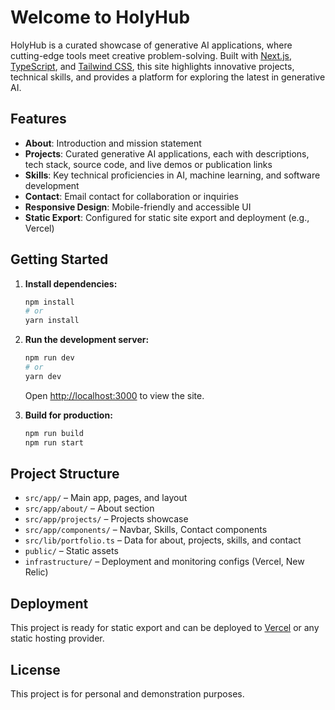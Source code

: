 # Welcome to HolyHub

HolyHub is a curated showcase of generative AI applications, where cutting-edge tools meet creative problem-solving. Built with [Next.js](https://nextjs.org), [TypeScript](https://www.typescriptlang.org/), and [Tailwind CSS](https://tailwindcss.com/), this site highlights innovative projects, technical skills, and provides a platform for exploring the latest in generative AI.

## Features

- **About**: Introduction and mission statement
- **Projects**: Curated generative AI applications, each with descriptions, tech stack, source code, and live demos or publication links
- **Skills**: Key technical proficiencies in AI, machine learning, and software development
- **Contact**: Email contact for collaboration or inquiries
- **Responsive Design**: Mobile-friendly and accessible UI
- **Static Export**: Configured for static site export and deployment (e.g., Vercel)

## Getting Started

1. **Install dependencies:**
   ```bash
   npm install
   # or
   yarn install
   ```

2. **Run the development server:**
   ```bash
   npm run dev
   # or
   yarn dev
   ```

   Open [http://localhost:3000](http://localhost:3000) to view the site.

3. **Build for production:**
   ```bash
   npm run build
   npm run start
   ```

## Project Structure

- `src/app/` – Main app, pages, and layout
- `src/app/about/` – About section
- `src/app/projects/` – Projects showcase
- `src/app/components/` – Navbar, Skills, Contact components
- `src/lib/portfolio.ts` – Data for about, projects, skills, and contact
- `public/` – Static assets
- `infrastructure/` – Deployment and monitoring configs (Vercel, New Relic)

## Deployment

This project is ready for static export and can be deployed to [Vercel](https://vercel.com/) or any static hosting provider.

## License

This project is for personal and demonstration purposes.
